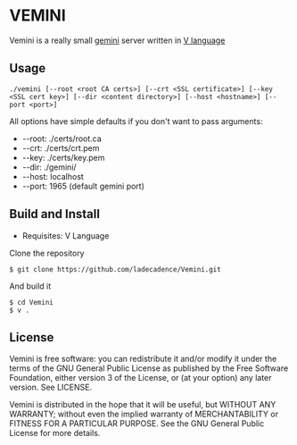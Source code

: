 # VEMINI

Vemini is a really small [gemini](https://geminiprotocol.net/) server written in  [V language](https://github.com/vlang/v)

## Usage

```
./vemini [--root <root CA certs>] [--crt <SSL certificate>] [--key <SSL cert key>] [--dir <content directory>] [--host <hostname>] [--port <port>]

```

All options have simple defaults if you don't want to pass arguments:
* --root: ./certs/root.ca
* --crt: ./certs/crt.pem
* --key: ./certs/key.pem
* --dir: ./gemini/
* --host: localhost
* --port: 1965 (default gemini port)

## Build and Install

* Requisites: V Language

Clone the repository

```
$ git clone https://github.com/ladecadence/Vemini.git
```

And build it
```
$ cd Vemini
$ v .
```


## License

Vemini is free software: you can redistribute it and/or modify it under the terms of the GNU General Public License as published by the Free Software Foundation, either version 3 of the License, or (at your option) any later version. See LICENSE.

Vemini is distributed in the hope that it will be useful, but WITHOUT ANY WARRANTY; without even the implied warranty of MERCHANTABILITY or FITNESS FOR A PARTICULAR PURPOSE. See the GNU General Public License for more details.

